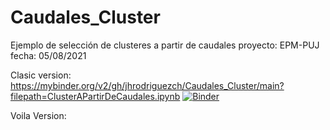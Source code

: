 # Caudales_Cluster
Ejemplo de selección de clusteres a partir de caudales
proyecto: EPM-PUJ
fecha: 05/08/2021

Clasic version:
https://mybinder.org/v2/gh/jhrodriguezch/Caudales_Cluster/main?filepath=ClusterAPartirDeCaudales.ipynb
[![Binder](https://mybinder.org/badge_logo.svg)](https://mybinder.org/v2/gh/jhrodriguezch/Caudales_Cluster/main?filepath=ClusterAPartirDeCaudales.ipynb)

Voila Version:

